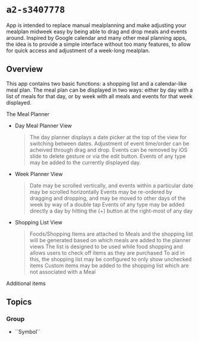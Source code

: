 # ``a2-s3407778``

App is intended to replace manual mealplanning and make adjusting your mealplan midweek easy by being able to drag and drop meals and events around. Inspired by Google calendar and many other meal planning apps, the idea is to provide a simple interface without too many features, to allow for quick access and adjustment of a week-long mealplan. 

## Overview

This app contains two basic functions: a shopping list and a calendar-like meal plan. The meal plan can be displayed in two ways: either by day with a list of meals for that day, or by week with all meals and events for that week displayed. 

The Meal Planner
- Day Meal Planner View
    > The day planner displays a date picker at the top of the view for switching between dates.
    > Adjustment of event time/order can be acheived through drag and drop.
    > Events can be removed by iOS slide to delete gesture or via the edit button. 
    > Events of any type may be added to the currently displayed day.
- Week Planner View
    > Date may be scrolled vertically, and events within a particular date may be scrolled horizontally
    > Events may be re-ordered by dragging and dropping, and may be moved to other days of the week by way of a double tap
    > Events of any type may be added directly a day by hitting the (+) button at the right-most of any day

- Shopping List View
    > Foods/Shopping Items are attached to Meals and the shopping list will be generated based on which meals are added to the planner views
    > The list is designed to be used while food shopping and allows users to check off items as they are  purchased
    > To aid in this, the shopping list may be configured to only show unchecked items
    > Custom items may be added to the shopping list which are not associated with a Meal

Additional items 

## Topics

### <!--@START_MENU_TOKEN@-->Group<!--@END_MENU_TOKEN@-->

- <!--@START_MENU_TOKEN@-->``Symbol``<!--@END_MENU_TOKEN@-->
